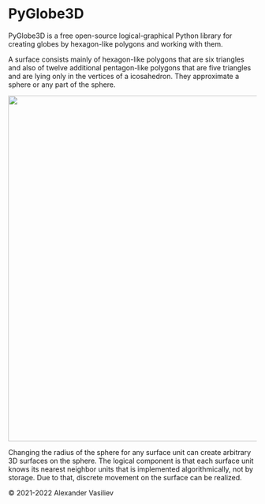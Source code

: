 # PyGlobe3D
PyGlobe3D is a free open-source logical-graphical Python library for creating globes by hexagon-like polygons and working with them.

A surface consists mainly of hexagon-like polygons that are six triangles and also of twelve additional pentagon-like polygons that are five triangles and are lying only in the vertices of a icosahedron. They approximate a sphere or any part of the sphere. 

<img src="https://user-images.githubusercontent.com/85578981/127783633-d5dc5e1b-57e8-426b-ae48-cb57790e715e.png" data-canonical-src="https://user-images.githubusercontent.com/85578981/127783633-d5dc5e1b-57e8-426b-ae48-cb57790e715e.png" width="700"/>

Changing the radius of the sphere for any surface unit can create arbitrary 3D surfaces on the sphere. The logical component is that each surface unit knows its nearest neighbor units that is implemented algorithmically, not by storage. Due to that, discrete movement on the surface can be realized.

© 2021-2022 Alexander Vasiliev
